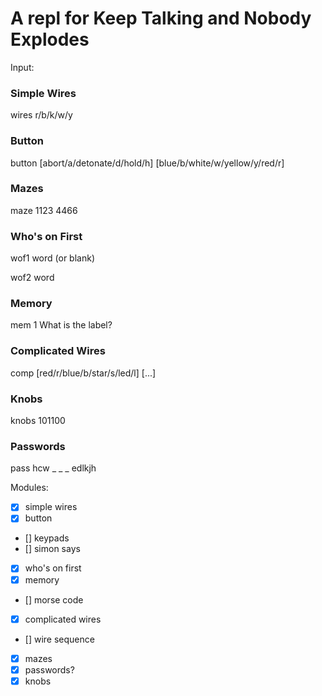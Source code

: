 # A repl for Keep Talking and Nobody Explodes

Input:

### Simple Wires

wires r/b/k/w/y

### Button

button [abort/a/detonate/d/hold/h] [blue/b/white/w/yellow/y/red/r]

### Mazes

maze 1123 4466

### Who's on First

wof1 word (or blank)

wof2 word

### Memory

mem 1
What is the label? 


### Complicated Wires

comp [red/r/blue/b/star/s/led/l] [...]

### Knobs
knobs 101100

### Passwords
pass hcw _ _ _ edlkjh

Modules:
- [x] simple wires
- [x] button
- [] keypads
- [] simon says
- [x] who's on first
- [x] memory
- [] morse code
- [x] complicated wires
- [] wire sequence
- [x] mazes
- [x] passwords?
- [x] knobs
